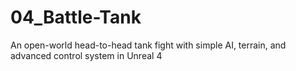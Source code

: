 # 04_Battle-Tank
An open-world head-to-head tank fight with simple AI, terrain, and advanced control system in Unreal 4
